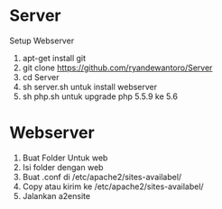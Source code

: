 # Server
Setup Webserver

1. apt-get install git
2. git clone https://github.com/ryandewantoro/Server
3. cd Server
4. sh server.sh untuk install webserver
5. sh php.sh untuk upgrade php 5.5.9 ke 5.6


# Webserver
1. Buat Folder Untuk web
2. Isi folder dengan web
3. Buat .conf di /etc/apache2/sites-availabel/
4. Copy atau kirim ke /etc/apache2/sites-availabel/
5. Jalankan a2ensite
